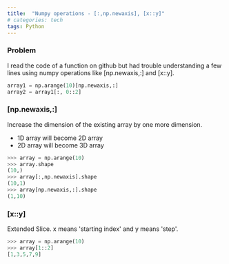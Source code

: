 ```yaml
---
title:  "Numpy operations - [:,np.newaxis], [x::y]"
# categories: tech
tags: Python
---
```


### Problem
I read the code of a function on github but had trouble understanding a few lines using numpy operations like \[np.newaxis,\:\] and \[x\:\:y\].

```python
array1 = np.arange(10)[np.newaxis,:]
array2 = array1[:, 0::2]
```

### \[np.newaxis,\:\]
Increase the dimension of the existing array by one more dimension.
- 1D array will become 2D array
- 2D array will become 3D array
```python
>>> array = np.arange(10)
>>> array.shape
(10,)
>>> array[:,np.newaxis].shape
(10,1)
>>> array[np.newaxis,:].shape
(1,10)
```

### \[x\:\:y\]
Extended Slice. x means 'starting index' and y means 'step'.

```python
>>> array = np.arange(10)
>>> array[1::2]
[1,3,5,7,9]
```
